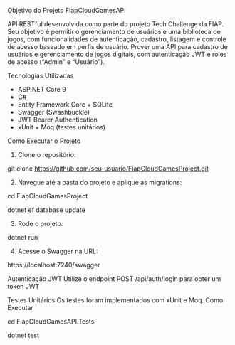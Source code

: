 Objetivo do Projeto
FiapCloudGamesAPI

API RESTful desenvolvida como parte do projeto Tech Challenge da FIAP. Seu objetivo é permitir o gerenciamento de usuários e uma biblioteca de jogos, com funcionalidades de autenticação, cadastro, listagem e controle de acesso baseado em perfis de usuário.
Prover uma API para cadastro de usuários e gerenciamento de jogos digitais, com autenticação JWT e roles de acesso (“Admin” e “Usuário”).

Tecnologias Utilizadas

* ASP.NET Core 9
* C#
* Entity Framework Core + SQLite
* Swagger (Swashbuckle)
* JWT Bearer Authentication
* xUnit + Moq (testes unitários)

Como Executar o Projeto

1. Clone o repositório:

git clone https://github.com/seu-usuario/FiapCloudGamesProject.git


2. Navegue até a pasta do projeto e aplique as migrations:

cd FiapCloudGamesProject

dotnet ef database update


3. Rode o projeto:

dotnet run


4. Acesse o Swagger na URL:

https://localhost:7240/swagger


Autenticação JWT
Utilize o endpoint POST /api/auth/login para obter um token JWT

Testes Unitários
Os testes foram implementados com xUnit e Moq.
Como Executar

cd FiapCloudGamesAPI.Tests

dotnet test